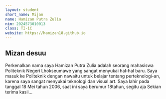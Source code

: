 ```yaml
---
layout: student
short_name: Mijan
name: Hamizan Putra Zulia
nim: 2024573010013
class: TI-1C
website: https://hamizan18.github.io
---
```

## Mizan desuu
Perkenalkan nama saya Hamizan Putra Zulia adalah seorang mahasiswa Politeknik Negeri Lhokseumawe yang sangat menyukai hal-hal
baru. Saya masuk ke Politeknik dengan nawaitu untuk belajar tentang perteknologi-an, karena saya sangat menyukai teknologi
dan visual art. Saya lahir pada tanggal 18 Mei tahun 2006, saat ini saya berumur 18tahun, segitu aja Sekian terima kasii...
